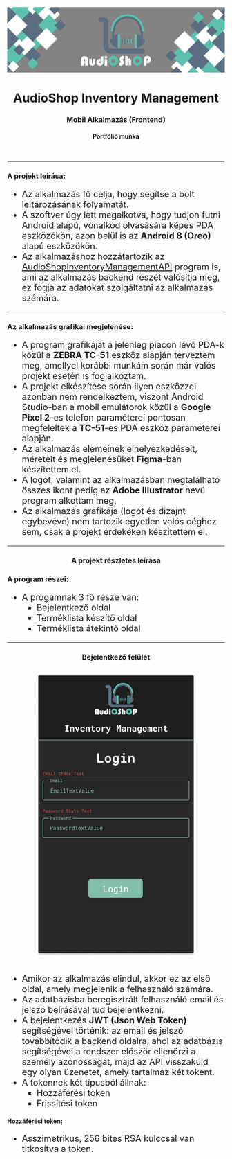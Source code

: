 <div align="center">
    <img src="readme_images/project_readme_banner_1500X450.png" alt="AudioShop Logo">
</div>

<div align="center">
    <h1>AudioShop Inventory Management</h1>
    <h3>Mobil Alkalmazás (Frontend)</h3>
    <h4>Portfólió munka</h4>
    <br>
</div>

---

<div>
    <h3>A projekt leírása:</h3>
    <ul style="font-size: 20px">
        <li>Az alkalmazás fő célja, hogy segítse a bolt leltározásának folyamatát.</li>
        <li>A szoftver úgy lett megalkotva, hogy tudjon futni Android alapú, vonalkód olvasására képes PDA eszközökön, azon belül is az <b>Android 8 (Oreo)</b> alapú eszközökön.</li>
        <li>Az alkalmazáshoz hozzátartozik az <a href="https://github.com/galmihaly/AudioShopInventoryManagementRestAPI">AudioShopInventoryManagementAPI</a> program is, ami az alkalmazás backend részét valósítja meg, ez fogja az adatokat szolgáltatni az alkalmazás számára.</li>
    </ul>
</div>

---

<div>
    <h3>Az alkalmazás grafikai megjelenése:</h3>
    <ul style="font-size: 20px">
        <li>A program grafikáját a jelenleg piacon lévő PDA-k közül a <b>ZEBRA TC-51</b> eszköz alapján terveztem meg, amellyel korábbi munkám során már valós projekt esetén is foglalkoztam.</li>
        <li>A projekt elkészítése során ilyen eszközzel azonban nem rendelkeztem, viszont Android Studio-ban a mobil emulátorok közül a <b>Google Pixel 2</b>-es telefon paraméterei pontosan megfeleltek a <b>TC-51</b>-es PDA eszköz paraméterei alapján.</li>
        <li>Az alkalmazás elemeinek elhelyezkedéseit, méreteit és megjelenésüket <b>Figma</b>-ban készítettem el.</li>
        <li>A logót, valamint az alkalmazásban megtalálható összes ikont pedig az <b>Adobe Illustrator</b> nevű program alkottam meg.</li>
        <li>Az alkalmazás grafikája (logót és dizájnt egybevéve) nem tartozik egyetlen valós céghez sem, csak a projekt érdekéken készítettem el.</li>
    </ul>
</div>

---

<div align="center">
        <h3>A projekt részletes leírása</h3>
</div>

<div>
    <h3>A program részei:</h3>
    <ul style="font-size: 20px">
        <li>A progamnak 3 fő része van:
            <ol style="list-style-type: square;">
                <li>Bejelentkező oldal</li>
                <li>Terméklista készítő oldal</li>
                <li>Terméklista átekintő oldal</li>
            </ol>
        </li>
    </ul>
</div>

---

<div>
    <div align="center">
        <h3>Bejelentkező felület</h3>
        <br>
        <img src="readme_images/login_screen.png" alt="AudioShop Logo">
    </div>
    <br>
    <ul style="font-size: 20px">
        <li>Amikor az alkalmazás elindul, akkor ez az első oldal, amely megjelenik a felhasználó számára.</li>
        <li>Az adatbázisba beregisztrált felhasználó email és jelszó beírásával tud bejelentkezni.</li>
        <li>A bejelentkezés <b>JWT (Json Web Token)</b> segítségével történik: az email és jelszó továbbítódik a backend oldalra, ahol az adatbázis segítségével a rendszer először ellenőrzi a személy azonosságát, majd az API visszaküld egy olyan üzenetet, amely tartalmaz két tokent.</li>
        <li>A tokennek két típusból állnak:
            <ol style="list-style-type: square;">
                <li>Hozzáférési token</li>
                <li>Frissítési token</li>
            </ol>
        </li>
    </ul>
</div>

<div>
    <h4>Hozzáférési token:</h4>
    <ul style="font-size: 20px">
        <li>Asszimetrikus, 256 bites RSA kulccsal van titkosítva a token.</li>
    </ul>
</div>
